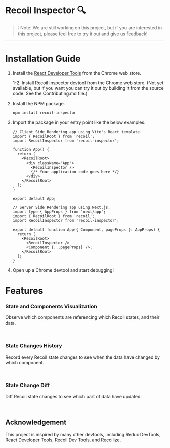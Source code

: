 # Recoil Inspector 🔍

> ❕ Note: We are still working on this project, but if you are interested in this project, please feel free to try it out and give us feedback!

---

# Installation Guide

1. Install the [React Developer Tools](https://chrome.google.com/webstore/detail/react-developer-tools/fmkadmapgofadopljbjfkapdkoienihi?hl=en-US) from the Chrome web store.

   1-2. Install Recoil Inspector devtool from the Chrome web store.
   (Not yet available, but if you want you can try it out by building it from the source code. See the Contributing.md file.)

2. Install the NPM package.
   ```zsh
   npm install recoil-inspector
   ```
3. Import the package in your entry point like the below examples.

   ```tsx
   // Client Side Rendering app using Vite's React template.
   import { RecoilRoot } from 'recoil';
   import RecoilInspector from 'recoil-inspector';

   function App() {
     return (
       <RecoilRoot>
         <div className="App">
           <RecoilInspector />
           {/* Your application code goes here */}
         </div>
       </RecoilRoot>
     );
   }

   export default App;
   ```

   ```tsx
   // Server Side Rendering app using Next.js.
   import type { AppProps } from 'next/app';
   import { RecoilRoot } from 'recoil';
   import RecoilInspector from 'recoil-inspector';

   export default function App({ Component, pageProps }: AppProps) {
     return (
       <RecoilRoot>
         <RecoilInspector />
         <Component {...pageProps} />;
       </RecoilRoot>
     );
   }
   ```

4. Open up a Chrome devtool and start debugging!

# Features

### State and Components Visualization

Observe which components are referencing which Recoil states, and their data.

<br/>

### State Changes History

Record every Recoil state changes to see when the data have changed by which component.

<br/>

### State Change Diff

Diff Recoil state changes to see which part of data have updated.

<br/>

## Acknowledgement

This project is inspired by many other devtools, including Redux DevTools, React Developer Tools, Recoil Dev Tools, and Recoilize.

